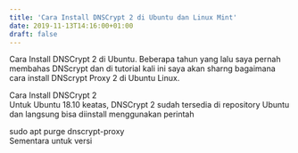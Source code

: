 ```yaml
---
title: 'Cara Install DNSCrypt 2 di Ubuntu dan Linux Mint'
date: 2019-11-13T14:16:00+01:00
draft: false
---
```


Cara Install DNSCrypt 2 di Ubuntu. Beberapa tahun yang lalu saya pernah membahas DNScrypt dan di tutorial kali ini saya akan sharng bagaimana cara install DNScrypt Proxy 2 di Ubuntu Linux.  
  
Cara Install DNSCrypt 2  
Untuk Ubuntu 18.10 keatas, DNSCrypt 2 sudah tersedia di repository Ubuntu dan langsung bisa diinstall menggunakan perintah  
  
sudo apt purge dnscrypt-proxy  
Sementara untuk versi